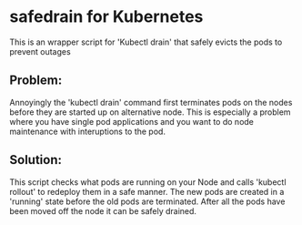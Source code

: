 # safedrain for Kubernetes
This is an wrapper script for 'Kubectl drain' that safely evicts the pods to prevent outages

## Problem: 
Annoyingly the 'kubectl drain' command first terminates pods on the nodes before they are started up on alternative node. This is especially a problem where you have single pod applications and you want to do node maintenance with interuptions to the pod.

## Solution:
This script checks what pods are running on your Node and calls 'kubectl rollout' to redeploy them in a safe manner. The new pods are created in a 'running' state before the old pods are terminated. After all the pods have been moved off the node it can be safely drained.


